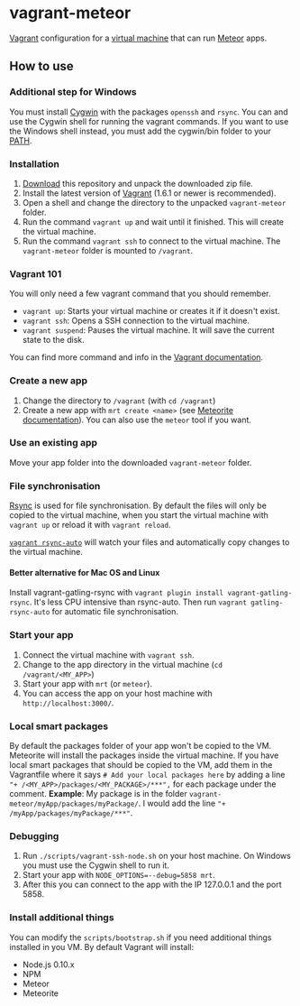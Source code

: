 vagrant-meteor
==============

[Vagrant](http://www.vagrantup.com/) configuration for a [virtual machine](http://en.wikipedia.org/wiki/Virtual_machine)
that can run [Meteor](https://www.meteor.com/) apps.

## How to use

### Additional step for Windows

You must install [Cygwin](http://www.cygwin.com/install.html) with the packages `openssh` and `rsync`.
You can and use the Cygwin shell for running the vagrant commands.
If you want to use the Windows shell instead, you must add the cygwin/bin folder to your [PATH](http://geekswithblogs.net/renso/archive/2009/10/21/how-to-set-the-windows-path-in-windows-7.aspx).

### Installation

1. [Download](https://github.com/Sanjo/vagrant-meteor/archive/master.zip) this repository and unpack the downloaded zip file.
2. Install the latest version of [Vagrant](http://www.vagrantup.com/downloads.html) (1.6.1 or newer is recommended).
3. Open a shell and change the directory to the unpacked `vagrant-meteor` folder.
4. Run the command `vagrant up` and wait until it finished. This will create the virtual machine.
5. Run the command `vagrant ssh` to connect to the virtual machine. The `vagrant-meteor` folder is mounted to `/vagrant`.

### Vagrant 101

You will only need a few vagrant command that you should remember.

* `vagrant up`: Starts your virtual machine or creates it if it doesn't exist.
* `vagrant ssh`: Opens a SSH connection to the virtual machine.
* `vagrant suspend`: Pauses the virtual machine. It will save the current state to the disk.

You can find more command and info in the [Vagrant documentation](http://docs.vagrantup.com/v2/cli/index.html).

### Create a new app

1. Change the directory to `/vagrant` (with `cd /vagrant`)
2. Create a new app with `mrt create <name>` (see [Meteorite documentation](https://github.com/oortcloud/meteorite/)).
   You can also use the `meteor` tool if you want.

### Use an existing app

Move your app folder into the downloaded `vagrant-meteor` folder.

### File synchronisation

[Rsync](http://docs.vagrantup.com/v2/synced-folders/rsync.html) is used for file synchronisation.
By default the files will only be copied to the virtual machine,
when you start the virtual machine with `vagrant up` or reload it with `vagrant reload`.

[`vagrant rsync-auto`](http://docs.vagrantup.com/v2/cli/rsync-auto.html) will watch your files and automatically copy changes to the virtual machine.

#### Better alternative for Mac OS and Linux

Install vagrant-gatling-rsync with `vagrant plugin install vagrant-gatling-rsync`.
It's less CPU intensive than rsync-auto.
Then run `vagrant gatling-rsync-auto` for automatic file synchronisation.

### Start your app
1. Connect the virtual machine with `vagrant ssh`.
1. Change to the app directory in the virtual machine (`cd /vagrant/<MY_APP>`)
2. Start your app with `mrt` (or `meteor`).
5. You can access the app on your host machine with `http://localhost:3000/`.

### Local smart packages

By default the packages folder of your app won't be copied to the VM. Meteorite will install the packages inside the virtual machine.
If you have local smart packages that should be copied to the VM, add them in the Vagrantfile where it says
`# Add your local packages here` by adding a line `"+ /<MY_APP>/packages/<MY_PACKAGE>/***",` for each package under the comment.
__Example__: My package is in the folder `vagrant-meteor/myApp/packages/myPackage/`. I would add the line `"+ /myApp/packages/myPackage/***"`.

### Debugging

1. Run `./scripts/vagrant-ssh-node.sh` on your host machine. On Windows you must use the Cygwin shell to run it.
2. Start your app with `NODE_OPTIONS=--debug=5858 mrt`.
3. After this you can connect to the app with the IP 127.0.0.1 and the port 5858.

### Install additional things

You can modify the `scripts/bootstrap.sh` if you need additional things installed in you VM.
By default Vagrant will install:

* Node.js 0.10.x
* NPM
* Meteor
* Meteorite